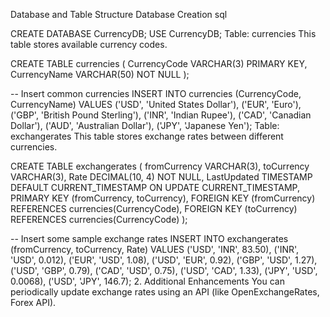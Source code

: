 Database and Table Structure
Database Creation
sql

CREATE DATABASE CurrencyDB;
USE CurrencyDB;
Table: currencies
This table stores available currency codes.

CREATE TABLE currencies (
    CurrencyCode VARCHAR(3) PRIMARY KEY,
    CurrencyName VARCHAR(50) NOT NULL
);

-- Insert common currencies
INSERT INTO currencies (CurrencyCode, CurrencyName) VALUES
('USD', 'United States Dollar'),
('EUR', 'Euro'),
('GBP', 'British Pound Sterling'),
('INR', 'Indian Rupee'),
('CAD', 'Canadian Dollar'),
('AUD', 'Australian Dollar'),
('JPY', 'Japanese Yen');
Table: exchangerates
This table stores exchange rates between different currencies.

CREATE TABLE exchangerates (
    fromCurrency VARCHAR(3),
    toCurrency VARCHAR(3),
    Rate DECIMAL(10, 4) NOT NULL,
    LastUpdated TIMESTAMP DEFAULT CURRENT_TIMESTAMP ON UPDATE CURRENT_TIMESTAMP,
    PRIMARY KEY (fromCurrency, toCurrency),
    FOREIGN KEY (fromCurrency) REFERENCES currencies(CurrencyCode),
    FOREIGN KEY (toCurrency) REFERENCES currencies(CurrencyCode)
);

-- Insert some sample exchange rates
INSERT INTO exchangerates (fromCurrency, toCurrency, Rate) VALUES
('USD', 'INR', 83.50),
('INR', 'USD', 0.012),
('EUR', 'USD', 1.08),
('USD', 'EUR', 0.92),
('GBP', 'USD', 1.27),
('USD', 'GBP', 0.79),
('CAD', 'USD', 0.75),
('USD', 'CAD', 1.33),
('JPY', 'USD', 0.0068),
('USD', 'JPY', 146.7);
2. Additional Enhancements
You can periodically update exchange rates using an API (like OpenExchangeRates, Forex API).
